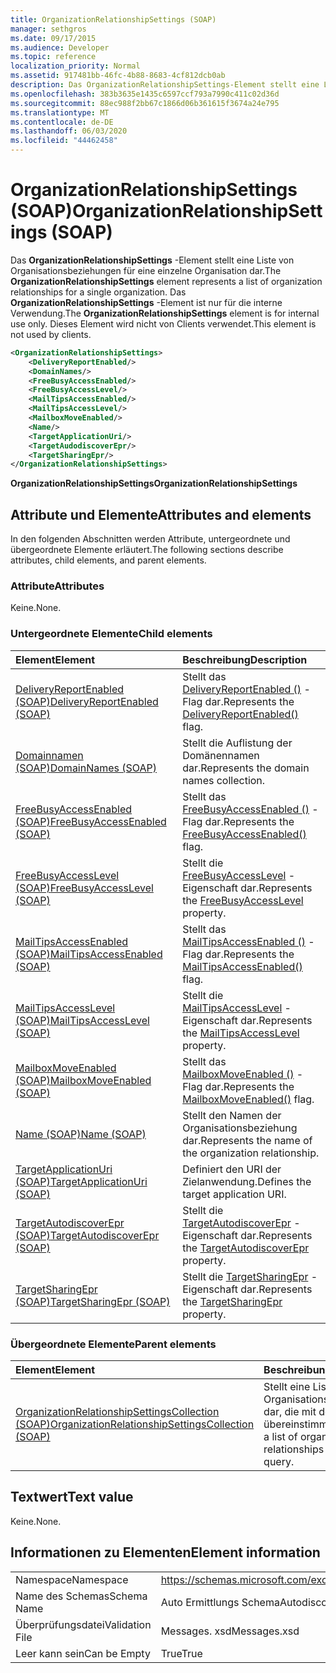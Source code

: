 ```yaml
---
title: OrganizationRelationshipSettings (SOAP)
manager: sethgros
ms.date: 09/17/2015
ms.audience: Developer
ms.topic: reference
localization_priority: Normal
ms.assetid: 917481bb-46fc-4b88-8683-4cf812dcb0ab
description: Das OrganizationRelationshipSettings-Element stellt eine Liste von Organisationsbeziehungen für eine einzelne Organisation dar. Das OrganizationRelationshipSettings-Element ist nur für die interne Verwendung. Dieses Element wird nicht von Clients verwendet.
ms.openlocfilehash: 383b3635e1435c6597ccf793a7990c411c02d36d
ms.sourcegitcommit: 88ec988f2bb67c1866d06b361615f3674a24e795
ms.translationtype: MT
ms.contentlocale: de-DE
ms.lasthandoff: 06/03/2020
ms.locfileid: "44462458"
---
```

# <a name="organizationrelationshipsettings-soap"></a><span data-ttu-id="8befd-105">OrganizationRelationshipSettings (SOAP)</span><span class="sxs-lookup"><span data-stu-id="8befd-105">OrganizationRelationshipSettings (SOAP)</span></span>

<span data-ttu-id="8befd-106">Das **OrganizationRelationshipSettings** -Element stellt eine Liste von Organisationsbeziehungen für eine einzelne Organisation dar.</span><span class="sxs-lookup"><span data-stu-id="8befd-106">The **OrganizationRelationshipSettings** element represents a list of organization relationships for a single organization.</span></span> <span data-ttu-id="8befd-107">Das **OrganizationRelationshipSettings** -Element ist nur für die interne Verwendung.</span><span class="sxs-lookup"><span data-stu-id="8befd-107">The **OrganizationRelationshipSettings** element is for internal use only.</span></span> <span data-ttu-id="8befd-108">Dieses Element wird nicht von Clients verwendet.</span><span class="sxs-lookup"><span data-stu-id="8befd-108">This element is not used by clients.</span></span> 
  
```XML
<OrganizationRelationshipSettings>
    <DeliveryReportEnabled/>
    <DomainNames/>
    <FreeBusyAccessEnabled/>
    <FreeBusyAccessLevel/>
    <MailTipsAccessEnabled/>
    <MailTipsAccessLevel/>
    <MailboxMoveEnabled/>
    <Name/>
    <TargetApplicationUri/>
    <TargetAudodiscoverEpr/>
    <TargetSharingEpr/>
</OrganizationRelationshipSettings>
```

 <span data-ttu-id="8befd-109">**OrganizationRelationshipSettings**</span><span class="sxs-lookup"><span data-stu-id="8befd-109">**OrganizationRelationshipSettings**</span></span>
## <a name="attributes-and-elements"></a><span data-ttu-id="8befd-110">Attribute und Elemente</span><span class="sxs-lookup"><span data-stu-id="8befd-110">Attributes and elements</span></span>

<span data-ttu-id="8befd-111">In den folgenden Abschnitten werden Attribute, untergeordnete und übergeordnete Elemente erläutert.</span><span class="sxs-lookup"><span data-stu-id="8befd-111">The following sections describe attributes, child elements, and parent elements.</span></span>
  
### <a name="attributes"></a><span data-ttu-id="8befd-112">Attribute</span><span class="sxs-lookup"><span data-stu-id="8befd-112">Attributes</span></span>

<span data-ttu-id="8befd-113">Keine.</span><span class="sxs-lookup"><span data-stu-id="8befd-113">None.</span></span>
  
### <a name="child-elements"></a><span data-ttu-id="8befd-114">Untergeordnete Elemente</span><span class="sxs-lookup"><span data-stu-id="8befd-114">Child elements</span></span>

|<span data-ttu-id="8befd-115">**Element**</span><span class="sxs-lookup"><span data-stu-id="8befd-115">**Element**</span></span>|<span data-ttu-id="8befd-116">**Beschreibung**</span><span class="sxs-lookup"><span data-stu-id="8befd-116">**Description**</span></span>|
|:-----|:-----|
|[<span data-ttu-id="8befd-117">DeliveryReportEnabled (SOAP)</span><span class="sxs-lookup"><span data-stu-id="8befd-117">DeliveryReportEnabled (SOAP)</span></span>](deliveryreportenabled-soap.md) <br/> |<span data-ttu-id="8befd-118">Stellt das [DeliveryReportEnabled ()](https://msdn.microsoft.com/library/Microsoft.Exchange.SoapWebClient.AutoDiscover.OrganizationRelationshipSettings.DeliveryReportEnabled.aspx) -Flag dar.</span><span class="sxs-lookup"><span data-stu-id="8befd-118">Represents the [DeliveryReportEnabled()](https://msdn.microsoft.com/library/Microsoft.Exchange.SoapWebClient.AutoDiscover.OrganizationRelationshipSettings.DeliveryReportEnabled.aspx) flag.</span></span>  <br/> |
|[<span data-ttu-id="8befd-119">Domainnamen (SOAP)</span><span class="sxs-lookup"><span data-stu-id="8befd-119">DomainNames (SOAP)</span></span>](domainnames-soap.md) <br/> |<span data-ttu-id="8befd-120">Stellt die Auflistung der Domänennamen dar.</span><span class="sxs-lookup"><span data-stu-id="8befd-120">Represents the domain names collection.</span></span>  <br/> |
|[<span data-ttu-id="8befd-121">FreeBusyAccessEnabled (SOAP)</span><span class="sxs-lookup"><span data-stu-id="8befd-121">FreeBusyAccessEnabled (SOAP)</span></span>](freebusyaccessenabled-soap.md) <br/> |<span data-ttu-id="8befd-122">Stellt das [FreeBusyAccessEnabled ()](https://msdn.microsoft.com/library/Microsoft.Exchange.SoapWebClient.AutoDiscover.OrganizationRelationshipSettings.FreeBusyAccessEnabled.aspx) -Flag dar.</span><span class="sxs-lookup"><span data-stu-id="8befd-122">Represents the [FreeBusyAccessEnabled()](https://msdn.microsoft.com/library/Microsoft.Exchange.SoapWebClient.AutoDiscover.OrganizationRelationshipSettings.FreeBusyAccessEnabled.aspx) flag.</span></span>  <br/> |
|[<span data-ttu-id="8befd-123">FreeBusyAccessLevel (SOAP)</span><span class="sxs-lookup"><span data-stu-id="8befd-123">FreeBusyAccessLevel (SOAP)</span></span>](freebusyaccesslevel-soap.md) <br/> |<span data-ttu-id="8befd-124">Stellt die [FreeBusyAccessLevel](https://msdn.microsoft.com/library/Microsoft.Exchange.Data.Directory.SystemConfiguration.OrganizationRelationship.FreeBusyAccessLevel.aspx) -Eigenschaft dar.</span><span class="sxs-lookup"><span data-stu-id="8befd-124">Represents the [FreeBusyAccessLevel](https://msdn.microsoft.com/library/Microsoft.Exchange.Data.Directory.SystemConfiguration.OrganizationRelationship.FreeBusyAccessLevel.aspx) property.</span></span>  <br/> |
|[<span data-ttu-id="8befd-125">MailTipsAccessEnabled (SOAP)</span><span class="sxs-lookup"><span data-stu-id="8befd-125">MailTipsAccessEnabled (SOAP)</span></span>](mailtipsaccessenabled-soap.md) <br/> |<span data-ttu-id="8befd-126">Stellt das [MailTipsAccessEnabled ()](https://msdn.microsoft.com/library/Microsoft.Exchange.SoapWebClient.AutoDiscover.OrganizationRelationshipSettings.MailTipsAccessEnabled.aspx) -Flag dar.</span><span class="sxs-lookup"><span data-stu-id="8befd-126">Represents the [MailTipsAccessEnabled()](https://msdn.microsoft.com/library/Microsoft.Exchange.SoapWebClient.AutoDiscover.OrganizationRelationshipSettings.MailTipsAccessEnabled.aspx) flag.</span></span>  <br/> |
|[<span data-ttu-id="8befd-127">MailTipsAccessLevel (SOAP)</span><span class="sxs-lookup"><span data-stu-id="8befd-127">MailTipsAccessLevel (SOAP)</span></span>](mailtipsaccesslevel-soap.md) <br/> |<span data-ttu-id="8befd-128">Stellt die [MailTipsAccessLevel](https://msdn.microsoft.com/library/Microsoft.Exchange.Data.Directory.SystemConfiguration.OrganizationRelationship.MailTipsAccessLevel.aspx) -Eigenschaft dar.</span><span class="sxs-lookup"><span data-stu-id="8befd-128">Represents the [MailTipsAccessLevel](https://msdn.microsoft.com/library/Microsoft.Exchange.Data.Directory.SystemConfiguration.OrganizationRelationship.MailTipsAccessLevel.aspx) property.</span></span>  <br/> |
|[<span data-ttu-id="8befd-129">MailboxMoveEnabled (SOAP)</span><span class="sxs-lookup"><span data-stu-id="8befd-129">MailboxMoveEnabled (SOAP)</span></span>](mailboxmoveenabled-soap.md) <br/> |<span data-ttu-id="8befd-130">Stellt das [MailboxMoveEnabled ()](https://msdn.microsoft.com/library/Microsoft.Exchange.SoapWebClient.AutoDiscover.OrganizationRelationshipSettings.MailboxMoveEnabled.aspx) -Flag dar.</span><span class="sxs-lookup"><span data-stu-id="8befd-130">Represents the [MailboxMoveEnabled()](https://msdn.microsoft.com/library/Microsoft.Exchange.SoapWebClient.AutoDiscover.OrganizationRelationshipSettings.MailboxMoveEnabled.aspx) flag.</span></span>  <br/> |
|[<span data-ttu-id="8befd-131">Name (SOAP)</span><span class="sxs-lookup"><span data-stu-id="8befd-131">Name (SOAP)</span></span>](name-soap.md) <br/> |<span data-ttu-id="8befd-132">Stellt den Namen der Organisationsbeziehung dar.</span><span class="sxs-lookup"><span data-stu-id="8befd-132">Represents the name of the organization relationship.</span></span>  <br/> |
|[<span data-ttu-id="8befd-133">TargetApplicationUri (SOAP)</span><span class="sxs-lookup"><span data-stu-id="8befd-133">TargetApplicationUri (SOAP)</span></span>](targetapplicationuri-soap.md) <br/> |<span data-ttu-id="8befd-134">Definiert den URI der Zielanwendung.</span><span class="sxs-lookup"><span data-stu-id="8befd-134">Defines the target application URI.</span></span>  <br/> |
|[<span data-ttu-id="8befd-135">TargetAutodiscoverEpr (SOAP)</span><span class="sxs-lookup"><span data-stu-id="8befd-135">TargetAutodiscoverEpr (SOAP)</span></span>](targetautodiscoverepr-soap.md) <br/> |<span data-ttu-id="8befd-136">Stellt die [TargetAutodiscoverEpr](https://msdn.microsoft.com/library/Microsoft.Exchange.Data.Directory.SystemConfiguration.OrganizationRelationship.TargetAutodiscoverEpr.aspx) -Eigenschaft dar.</span><span class="sxs-lookup"><span data-stu-id="8befd-136">Represents the [TargetAutodiscoverEpr](https://msdn.microsoft.com/library/Microsoft.Exchange.Data.Directory.SystemConfiguration.OrganizationRelationship.TargetAutodiscoverEpr.aspx) property.</span></span>  <br/> |
|[<span data-ttu-id="8befd-137">TargetSharingEpr (SOAP)</span><span class="sxs-lookup"><span data-stu-id="8befd-137">TargetSharingEpr (SOAP)</span></span>](targetsharingepr-soap.md) <br/> |<span data-ttu-id="8befd-138">Stellt die [TargetSharingEpr](https://msdn.microsoft.com/library/Microsoft.Exchange.Data.Directory.SystemConfiguration.OrganizationRelationship.TargetSharingEpr.aspx) -Eigenschaft dar.</span><span class="sxs-lookup"><span data-stu-id="8befd-138">Represents the [TargetSharingEpr](https://msdn.microsoft.com/library/Microsoft.Exchange.Data.Directory.SystemConfiguration.OrganizationRelationship.TargetSharingEpr.aspx) property.</span></span>  <br/> |
   
### <a name="parent-elements"></a><span data-ttu-id="8befd-139">Übergeordnete Elemente</span><span class="sxs-lookup"><span data-stu-id="8befd-139">Parent elements</span></span>

|<span data-ttu-id="8befd-140">**Element**</span><span class="sxs-lookup"><span data-stu-id="8befd-140">**Element**</span></span>|<span data-ttu-id="8befd-141">**Beschreibung**</span><span class="sxs-lookup"><span data-stu-id="8befd-141">**Description**</span></span>|
|:-----|:-----|
|[<span data-ttu-id="8befd-142">OrganizationRelationshipSettingsCollection (SOAP)</span><span class="sxs-lookup"><span data-stu-id="8befd-142">OrganizationRelationshipSettingsCollection (SOAP)</span></span>](organizationrelationshipsettingscollection-soap.md) <br/> |<span data-ttu-id="8befd-143">Stellt eine Liste von Organisationsbeziehungen dar, die mit der Abfrage übereinstimmen.</span><span class="sxs-lookup"><span data-stu-id="8befd-143">Represents a list of organization relationships that match the query.</span></span>  <br/> |
   
## <a name="text-value"></a><span data-ttu-id="8befd-144">Textwert</span><span class="sxs-lookup"><span data-stu-id="8befd-144">Text value</span></span>

<span data-ttu-id="8befd-145">Keine.</span><span class="sxs-lookup"><span data-stu-id="8befd-145">None.</span></span>
  
## <a name="element-information"></a><span data-ttu-id="8befd-146">Informationen zu Elementen</span><span class="sxs-lookup"><span data-stu-id="8befd-146">Element information</span></span>

|||
|:-----|:-----|
|<span data-ttu-id="8befd-147">Namespace</span><span class="sxs-lookup"><span data-stu-id="8befd-147">Namespace</span></span>  <br/> |https://schemas.microsoft.com/exchange/2010/Autodiscover  <br/> |
|<span data-ttu-id="8befd-148">Name des Schemas</span><span class="sxs-lookup"><span data-stu-id="8befd-148">Schema Name</span></span>  <br/> |<span data-ttu-id="8befd-149">Auto Ermittlungs Schema</span><span class="sxs-lookup"><span data-stu-id="8befd-149">Autodiscover schema</span></span>  <br/> |
|<span data-ttu-id="8befd-150">Überprüfungsdatei</span><span class="sxs-lookup"><span data-stu-id="8befd-150">Validation File</span></span>  <br/> |<span data-ttu-id="8befd-151">Messages. xsd</span><span class="sxs-lookup"><span data-stu-id="8befd-151">Messages.xsd</span></span>  <br/> |
|<span data-ttu-id="8befd-152">Leer kann sein</span><span class="sxs-lookup"><span data-stu-id="8befd-152">Can be Empty</span></span>  <br/> |<span data-ttu-id="8befd-153">True</span><span class="sxs-lookup"><span data-stu-id="8befd-153">True</span></span>  <br/> |
   

